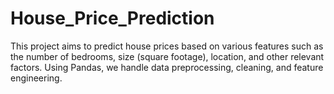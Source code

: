 # House_Price_Prediction
This project aims to predict house prices based on various features such as the number of bedrooms, size (square footage), location, and other relevant factors. Using Pandas, we handle data preprocessing, cleaning, and feature engineering.
